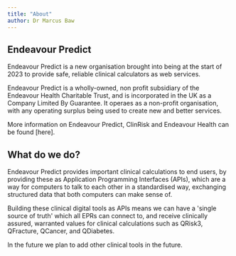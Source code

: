 ```yaml
---
title: "About"
author: Dr Marcus Baw
---
```


## Endeavour Predict

Endeavour Predict is a new organisation brought into being at the start of 2023 to provide safe, reliable clinical calculators as web services.

Endeavour Predict is a wholly-owned, non profit subsidiary of the Endeavour Health Charitable Trust, and is incorporated in the UK as a Company Limited By Guarantee. It operaes as a non-profit organisation, with any operating surplus being used to create new and better services.

More information on Endeavour Predict, ClinRisk and Endeavour Health can be found [here].

## What do we do?

Endeavour Predict provides important clinical calculations to end users, by providing these as Application Programming Interfaces (APIs), which are a way for computers to talk to each other in a standardised way, exchanging structured data that both computers can make sense of.

Building these clinical digital tools as APIs means we can have a 'single source of truth' which all EPRs can connect to, and receive clinically assured, warranted values for clinical calculations such as QRisk3, QFracture, QCancer, and QDiabetes.

In the future we plan to add other clinical tools in the future.
